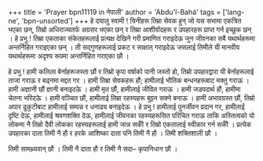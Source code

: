 +++
title = 'Prayer bpn11119 in नेपाली'
author = 'Abdu'l-Bahá'
tags = ['lang-ne', 'bpn-unsorted']
+++
हे दयालु स्वामी ! यिनीहरू तिम्रा सेवक हुन् जो यस सभामा एकत्रित भएका छन्, तिम्रो अधिराज्यतर्फ  अग्रसर भएका छन् र तिम्रा आशीर्वादहरू र उपहारहरू प्राप्त गर्न इच्छुक छन् । हे प्रभु ! तिम्रा एकताका संकेतहरूलाई प्रत्यक्ष देखिने गरी प्रमाणित गराइदेऊ जुन जीवनका सबै यथार्थहरूमा अन्तर्निहित गराइएका छन् । ती सद्गुणहरूलाई प्रकट र साक्षात् गराइदेऊ जसलाई तिमीले यी मानवीय यथार्थहरूमा अदृश्य रूपमा अन्तर्निहित गराएका छौ । 

हे प्रभु ! हामी कलिला बेर्नाहरूजस्ता छौं र तिम्रो कृपा वर्षाको पानी जस्तो हो, तिम्रो उपहारद्वारा यी बेर्नाहरूलाई ताजा गराऊ र बढ्नमा मद्दत गर । हामी तिम्रा सेवकहरू हौं; हामीलाई भौतिक बन्धनहरूबाट मक्तु गराऊ । हामी अज्ञानी छौं ज्ञानी बनाइदऊे । हामी मृत छौं, हामीलाई जीवित गराऊ । हामी जडपदार्थ हौं, हामीमा चेतना भरिदऊे । हामी वञ्चित छौं, हामीलाई तिम्रा रहस्यहरू बुझ्न सक्ने बनाऊ । हामी अभावग्रस्त छौं, तिम्रो अपार ढुकुटीबाट हामीलाई सम्पन्न र धनाढ्य बनाइदेऊ । हे प्रभु ! हामीलाई पुनर्जीवन प्रदान गर, हामीलाई दृष्टि देऊ, हामीलाई श्रवणशक्ति देऊ, हामीलाई जीवनका रहस्यहरूसित परिचित गराऊ ताकि अस्तित्वको यो लोकमा नै तिम्रो दैवी लोकका रहस्यहरूलाई हामी जान्न सकौँ र तिम्रो एकतालाई स्वीकार गर्न सकौँ । प्रत्येक उपहारका दाता तिमी नै हौ र हरके आशिष्का दाता पनि तिमी नै हौ । तिमी शक्तिशाली छौ । 

तिमी सामथ्र्यवान् छौ । तिमी नै दाता हौ र तिमी नै सदा– कृपानिधान छौ ।
